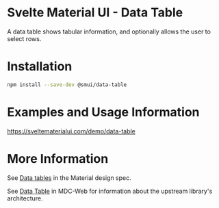 # Svelte Material UI - Data Table

A data table shows tabular information, and optionally allows the user to select rows.

# Installation

```sh
npm install --save-dev @smui/data-table
```

# Examples and Usage Information

https://sveltematerialui.com/demo/data-table

# More Information

See [Data tables](https://material.io/components/data-tables) in the Material design spec.

See [Data Table](https://github.com/material-components/material-components-web/tree/v14.0.0/packages/mdc-data-table) in MDC-Web for information about the upstream library's architecture.
